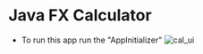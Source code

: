 # Java FX Calculator
* To run this app run the "AppInitializer"
![cal_ui](https://user-images.githubusercontent.com/109764825/231258129-7ef19a0b-ff38-4be4-8517-5c5e922bbec8.png)
